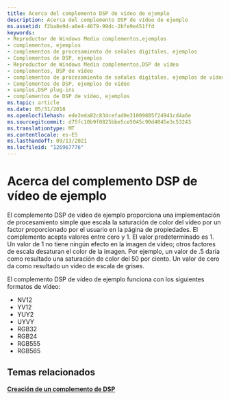 ```yaml
---
title: Acerca del complemento DSP de vídeo de ejemplo
description: Acerca del complemento DSP de vídeo de ejemplo
ms.assetid: f2ba8e9d-a0e4-4679-99dc-2bfe9e451ffd
keywords:
- Reproductor de Windows Media complementos,ejemplos
- complementos, ejemplos
- complementos de procesamiento de señales digitales, ejemplos
- Complementos de DSP, ejemplos
- Reproductor de Windows Media complementos,DSP de vídeo
- complementos, DSP de vídeo
- complementos de procesamiento de señales digitales, ejemplos de vídeo
- Complementos de DSP, ejemplos de vídeo
- samples,DSP plug-ins
- complementos de DSP de vídeo, ejemplos
ms.topic: article
ms.date: 05/31/2018
ms.openlocfilehash: ede2eda82c834cefad0e31009805f24941cd4a6e
ms.sourcegitcommit: d75fc10b9f0825bbe5ce5045c90d4045e3c53243
ms.translationtype: MT
ms.contentlocale: es-ES
ms.lasthandoff: 09/13/2021
ms.locfileid: "126967776"
---
```

# <a name="about-the-sample-video-dsp-plug-in"></a>Acerca del complemento DSP de vídeo de ejemplo

El complemento DSP de vídeo de ejemplo proporciona una implementación de procesamiento simple que escala la saturación de color del vídeo por un factor proporcionado por el usuario en la página de propiedades. El complemento acepta valores entre cero y 1. El valor predeterminado es 1. Un valor de 1 no tiene ningún efecto en la imagen de vídeo; otros factores de escala desaturan el color de la imagen. Por ejemplo, un valor de .5 daría como resultado una saturación de color del 50 por ciento. Un valor de cero da como resultado un vídeo de escala de grises.

El complemento DSP de vídeo de ejemplo funciona con los siguientes formatos de vídeo:

-   NV12
-   YV12
-   YUY2
-   UYVY
-   RGB32
-   RGB24
-   RGB555
-   RGB565

## <a name="related-topics"></a>Temas relacionados

<dl> <dt>

[**Creación de un complemento de DSP**](building-a-dsp-plug-in.md)
</dt> </dl>

 

 




